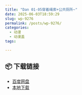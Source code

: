 ```yaml
---
title: "Dan 01-05穿着绳索+公共厕所~"
date: 2025-06-03T18:59:29
slug: wp-9276
permalink: /posts/wp-9276/
categories:
  - 动漫
  - 动漫盖
tags:

---
```




## 📦 下载链接
- [百度网盘](https://blziyuan21.com/pay-download/9276?key=dc6ddd954a&down_id=0)
- [本地下载](https://blziyuan21.com/pay-download/9276?key=dc6ddd954a&down_id=1)

